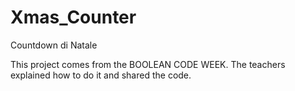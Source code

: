 # Xmas_Counter
Countdown di Natale 


This project comes from the BOOLEAN CODE WEEK. The teachers explained how to do it and shared the code.
